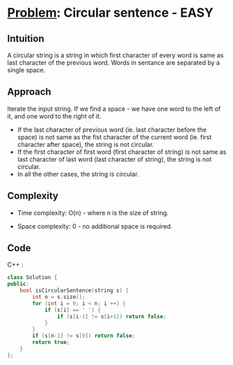 # [Problem](https://leetcode.com/problems/circular-sentence): Circular sentence - EASY

## Intuition
A circular string is a string in which first character of every word is same as last character of the previous word. Words in sentance are separated by a single space.

## Approach
Iterate the input string. If we find a space - we have one word to the left of it, and one word to the right of it. 
  - If the last character of previous word (ie. last character before the space) is not same as the fist character of the current word (ie. first character after space), the string is not circular.
  - If the first character of first word (first character of string) is not same as last character of last word (last character of string), the string is not circular.
  - In all the other cases, the string is circular.

## Complexity
- Time complexity:
O(n) - where n is the size of string.

- Space complexity:
  0 - no additional space is required.

## Code
C++ : 
```cpp []
class Solution {
public:
    bool isCircularSentence(string s) {
        int n = s.size();
        for (int i = 0; i < n; i ++) {
            if (s[i] == ' ') {
                if (s[i-1] != s[i+1]) return false;
            }
        }
        if (s[n-1] != s[0]) return false;
        return true;
    }
};
```
